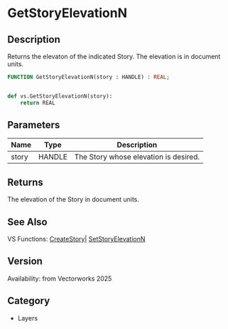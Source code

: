 # GetStoryElevationN

## Description
Returns the elevaton of the indicated Story. The elevation is in document units.

```pascal
FUNCTION GetStoryElevationN(story : HANDLE) : REAL;
```

```python

def vs.GetStoryElevationN(story):
    return REAL
```

## Parameters
|Name|Type|Description|
|---|---|---|
|story|HANDLE|The Story whose elevation is desired.|

## Returns
The elevation of the Story in document units.

## See Also
VS Functions:
[CreateStory](CreateStory.md)| [SetStoryElevationN](SetStoryElevationN.md)

## Version
Availability: from Vectorworks 2025
## Category
* Layers


